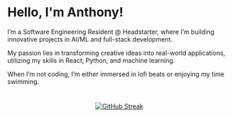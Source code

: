 # Hello, I'm Anthony!

I’m a Software Engineering Resident @ Headstarter, where I’m building innovative projects in AI/ML and full-stack development.

My passion lies in transforming creative ideas into real-world applications, utilizing my skills in React, Python, and machine learning. 

When I’m not coding, I’m either immersed in lofi beats or enjoying my time swimming.

#
<p align="center">
    <a href="https://git.io/streak-stats"><img src="https://streak-stats.demolab.com?user=anbguye&theme=tokyonight-duo&hide_border=true&date_format=n%2Fj%5B%2FY%5D" alt="GitHub Streak" /></a>
</p>
